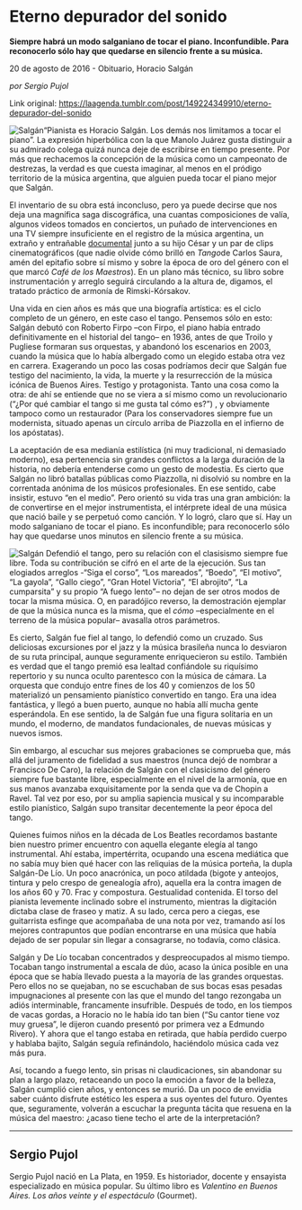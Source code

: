# Eterno depurador del sonido

**Siempre habrá un modo salganiano de tocar el piano. Inconfundible. Para
reconocerlo sólo hay que quedarse en silencio frente a
su música.**

20 de agosto de 2016 - Obituario, Horacio Salgán

_por Sergio Pujol_

Link original: https://laagenda.tumblr.com/post/149224349910/eterno-depurador-del-sonido

![Salgán](https://64.media.tumblr.com/3df04bf3877a655c9c6cdd3e0d327999/tumblr_inline_p9mc28CNWm1t6q87u_500.jpg)“Pianista
 es Horacio Salgán. Los demás nos limitamos a tocar el piano”. La
expresión hiperbólica con la que Manolo Juárez gusta distinguir a
su admirado colega quizá nunca deje de escribirse en tiempo
presente. Por más que rechacemos la concepción de la música como
un campeonato de destrezas, la verdad es que cuesta imaginar,  al
menos en el pródigo territorio de la música argentina, que alguien
pueda tocar el piano mejor que Salgán.

El
inventario de su obra está inconcluso, pero ya puede decirse que nos
deja una magnífica saga discográfica, una cuantas composiciones de
valía, algunos videos tomados en conciertos, un puñado de
intervenciones en una TV siempre insuficiente en el registro de la
música argentina, un extraño y entrañable [documental](https://www.youtube.com/watch?v=5Dg9wPshpZc) junto a su
hijo César y un par de clips cinematográficos (que nadie olvide
cómo brilló en *Tango*de Carlos Saura, amén del epitafio sobre sí
mismo y sobre la época de oro del género con el que marcó *Café
de los Maestros*). En un plano más
técnico, su libro sobre instrumentación y arreglo seguirá
circulando a la altura de, digamos, el tratado práctico de armonía
de Rimski-Kórsakov.

Una
vida en cien años es más que una biografía artística: es el ciclo
completo de un género, en este caso el tango. Pensemos sólo en
esto: Salgán debutó con Roberto Firpo –con Firpo, el piano había
entrado definitivamente en el historial del tango– en 1936, antes
de que Troilo y Pugliese formaran sus orquestas, y abandonó los
escenarios en 2003, cuando la música que lo había albergado como un
elegido estaba otra vez en carrera. Exagerando un poco las cosas
podríamos decir que Salgán fue testigo del nacimiento, la vida, la
muerte y la resurrección de la música icónica de Buenos Aires.
Testigo y protagonista. Tanto una cosa como la otra: de ahí se
entiende que no se viera a sí mismo como un revolucionario (“¿Por
qué cambiar el tango si me gusta tal cómo es?”) , y obviamente
tampoco como un restaurador (Para los conservadores siempre fue un
modernista, situado apenas un círculo arriba de Piazzolla en el
infierno de los apóstatas).

La
aceptación de esa medianía estilística (ni muy tradicional, ni
demasiado moderno), esa pertenencia sin grandes conflictos a la larga
duración de la historia, no debería entenderse como un gesto de
modestia. Es cierto que Salgán no libró batallas públicas como
Piazzolla, ni disolvió su nombre en la correntada anónima de los
músicos profesionales. En ese sentido, cabe insistir, estuvo “en
el medio”. Pero orientó su vida tras una gran ambición: la de
convertirse en el mejor instrumentista, el intérprete ideal de una
música que nació baile y se perpetuó como canción. Y lo logró,
claro que sí. Hay un modo salganiano de tocar el piano. Es
inconfundible; para reconocerlo sólo hay que quedarse unos minutos
en silencio frente a su música.

![Salgán](https://64.media.tumblr.com/3df04bf3877a655c9c6cdd3e0d327999/tumblr_inline_p9mc28CNWm1t6q87u_500.jpg) Defendió el tango, pero su relación con el clasisismo siempre fue libre. Toda
su contribución se cifró en el arte de la ejecución. Sus tan
elogiados arreglos -“Siga el corso”, “Los mareados”, “Boedo”,
“El motivo”, “La gayola”, “Gallo ciego”, “Gran Hotel
Victoria”, “El abrojito”, “La cumparsita” y su propio “A
fuego lento”– no dejan de ser otros modos de tocar la misma
música. O, en paradójico reverso, la demostración ejemplar de que
la música nunca es la misma, que el *cómo*
–especialmente en el terreno de la música popular– avasalla
otros parámetros. 


Es
cierto, Salgán fue fiel al tango, lo defendió como un cruzado. Sus
deliciosas excursiones por el jazz y la música brasileña nunca lo
desviaron de su ruta principal, aunque seguramente enriquecieron su
estilo. También es verdad que el tango premió esa lealtad
confiándole su riquísimo repertorio y su nunca oculto parentesco
con la música de cámara. La orquesta que condujo entre fines de los
40 y comienzos de los 50 materializó un pensamiento pianístico
convertido en tango. Era una idea fantástica, y llegó a buen
puerto, aunque no había allí mucha gente esperándola. En ese
sentido, la de Salgán fue una figura solitaria en un mundo, el
moderno, de mandatos fundacionales, de nuevas músicas y nuevos
ismos. 


Sin
embargo, al escuchar sus mejores grabaciones se comprueba que, más
allá del juramento de fidelidad a sus maestros (nunca dejó de
nombrar a Francisco De Caro), la relación de Salgán con el
clasicismo del género siempre fue bastante libre, especialmente en
el nivel de la armonía, que en sus manos avanzaba exquisitamente por
la senda que va de Chopin a Ravel. Tal vez por eso, por su amplia
sapiencia musical y su incomparable estilo pianístico, Salgán supo 
transitar decentemente la peor época del tango. 


Quienes
fuimos niños en la década de Los Beatles recordamos bastante bien
nuestro primer encuentro con aquella elegante elegía al tango
instrumental. Ahí estaba, impertérrita, ocupando una escena
mediática que no sabía muy bien qué hacer con las reliquias de la
música porteña, la dupla Salgán-De Lío. Un poco anacrónica, un
poco atildada (bigote y anteojos, tintura y pelo crespo de genealogía
afro), aquella era la contra imagen de los años 60 y 70. Frac y
compostura. Gestualidad contenida. El torso del pianista levemente
inclinado sobre el instrumento, mientras la digitación dictaba clase
de fraseo y matiz. A su lado, cerca pero a ciegas, ese  guitarrista
esfinge que acompañaba de una nota por vez, tramando así los
mejores contrapuntos que podían encontrarse en una música que había
dejado de ser popular sin llegar a consagrarse, no todavía, como
clásica. 


Salgán
y De Lío tocaban concentrados y despreocupados al mismo tiempo.
Tocaban tango instrumental a escala de dúo, acaso la única posible
en una época que se había llevado puesta a la mayoría de las
grandes orquestas. Pero ellos no se quejaban, no se escuchaban de sus
bocas esas pesadas impugnaciones al presente con las que el mundo del
tango rezongaba un adiós interminable, francamente insufrible.
Después de todo, en los tiempos de vacas gordas, a Horacio no le
había ido tan bien (“Su cantor tiene voz muy gruesa”, le dijeron
cuando presentó por primera vez a Edmundo Rivero). Y ahora que el
tango estaba en retirada, que había perdido cuerpo y hablaba bajito,
Salgán seguía refinándolo, haciéndolo música cada vez más pura.




Así, tocando a fuego lento, sin prisas ni
claudicaciones, sin abandonar su plan a largo plazo, retaceando un
poco la emoción a favor de la belleza, Salgán cumplió cien años,
y entonces se murió. Da un poco de envidia saber cuánto disfrute
estético les espera a sus oyentes del futuro. Oyentes que,
seguramente, volverán a escuchar la pregunta tácita que resuena en
la música del maestro: ¿acaso tiene techo el arte de la
interpretación? 




---

 Sergio Pujol
-------------

Sergio Pujol nació en La Plata, en 1959. Es historiador, docente y ensayista especializado en música popular. Su último libro es *Valentino en Buenos Aires. Los años veinte y el espectáculo* (Gourmet). 

